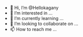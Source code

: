 - 👋 Hi, I’m @Hellokagany
- 👀 I’m interested in ...
- 🌱 I’m currently learning ...
- 💞️ I’m looking to collaborate on ...
- 📫 How to reach me ...

<!---
Hellokagany/Hellokagany is a ✨ special ✨ repository because its `README.md` (this file) appears on your GitHub profile.
You can click the Preview link to take a look at your changes.
--->

